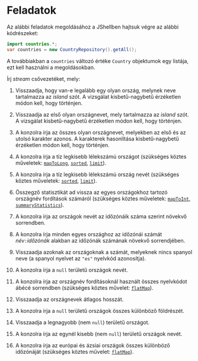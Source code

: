 Feladatok
=========

Az alábbi feladatok megoldásához a JShellben hajtsuk végre az alábbi kódrészeket:
```java
import countries.*;
var countries = new CountryRepository().getAll();
```
A továbbiakban a `countries` változó értéke `Country` objektumok egy listája, ezt kell használni a megoldásokban.

Írj _stream_ csővezetéket, mely:

1. Visszaadja, hogy van-e legalább egy olyan ország, melynek neve tartalmazza az _island_ szót. A vizsgálat kisbetű-nagybetű érzéketlen módon kell, hogy történjen.

1. Visszaadja az első olyan országnevet, mely tartalmazza az _island_ szót. A vizsgálat kisbetű-nagybetű érzéketlen módon kell, hogy történjen.

1. A konzolra írja az összes olyan országnevet, melyekben az első és az utolsó karakter azonos. A karakterek hasonlítása kisbetű-nagybetű érzéketlen módon kell, hogy történjen.

1. A konzolra írja a tíz legkisebb lélekszámú országot (szükséges köztes műveletek: [`mapToLong`](https://docs.oracle.com/en/java/javase/11/docs/api/java.base/java/util/stream/Stream.html#mapToLong(java.util.function.ToLongFunction)), [`sorted`](https://docs.oracle.com/en/java/javase/11/docs/api/java.base/java/util/stream/Stream.html#sorted()), [`limit`](https://docs.oracle.com/en/java/javase/11/docs/api/java.base/java/util/stream/Stream.html#limit(long))).

1. A konzolra írja a tíz legkisebb lélekszámú ország nevét (szükséges köztes műveletek: [`sorted`](https://docs.oracle.com/en/java/javase/11/docs/api/java.base/java/util/stream/Stream.html#sorted(java.util.Comparator)), [`limit`](https://docs.oracle.com/en/java/javase/11/docs/api/java.base/java/util/stream/Stream.html#limit(long))).

1. Összegző statisztikát ad vissza az egyes országokhoz tartozó országnév fordítások számáról (szükséges köztes műveletek: [`mapToInt`](https://docs.oracle.com/en/java/javase/11/docs/api/java.base/java/util/stream/Stream.html#mapToInt(java.util.function.ToIntFunction)), [`summaryStatistics`](https://docs.oracle.com/en/java/javase/11/docs/api/java.base/java/util/stream/IntStream.html#summaryStatistics())).

1. A konzolra írja az országok nevét az időzónáik száma szerint növekvő sorrendben.

1. A konzolra írja minden egyes országhoz az időzónái számát _név_`:`_időzónák_ alakban az időzónák számának növekvő sorrendjében.

1. Visszaadja azoknak az országoknak a számát, melyeknek nincs spanyol neve (a spanyol nyelvet az `"es"` nyelvkód azonosítja).

1. A konzolra írja a `null` területű országok nevét.

1. A konzolra írja az országnév fordításoknál használt összes nyelvkódot ábécé sorrendben (szükséges köztes művelet: [`flatMap`](https://docs.oracle.com/en/java/javase/11/docs/api/java.base/java/util/stream/Stream.html#flatMap(java.util.function.Function))).

1. Visszaadja az országnevek átlagos hosszát.

1. A konzolra írja a `null` területű országok összes különböző földrészét.

1. Visszaadja a legnagyobb (nem `null`) területű országot.

1. A konzolra írja az egynél kisebb (nem `null`) területű országok nevét.

1. A konzolra írja az európai és ázsiai országok összes különböző időzónáját (szükséges köztes művelet: [`flatMap`](https://docs.oracle.com/en/java/javase/11/docs/api/java.base/java/util/stream/Stream.html#flatMap(java.util.function.Function))).
